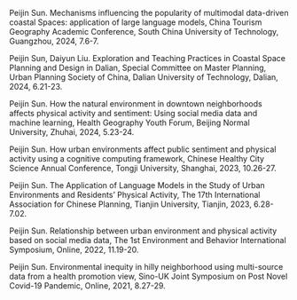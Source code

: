 Peijin Sun. Mechanisms influencing the popularity of multimodal data-driven coastal Spaces: application of large language models, China Tourism Geography Academic Conference, South China University of Technology, Guangzhou, 2024, 7.6-7.

Peijin Sun, Daiyun Liu. Exploration and Teaching Practices in Coastal Space Planning and Design in Dalian, Special Committee on Master Planning, Urban Planning Society of China, Dalian University of Technology, Dalian, 2024, 6.21-23.

Peijin Sun. How the natural environment in downtown neighborhoods affects physical activity and sentiment: Using social media data and machine learning, Health Geography Youth Forum, Beijing Normal University, Zhuhai, 2024, 5.23-24.
 
Peijin Sun. How urban environments affect public sentiment and physical activity using a cognitive computing framework, Chinese Healthy City Science Annual Conference, Tongji University, Shanghai, 2023, 10.26-27.

Peijin Sun. The Application of Language Models in the Study of Urban Environments and Residents’ Physical Activity, The 17th International Association for Chinese Planning, Tianjin University, Tianjin, 2023, 6.28-7.02.

Peijin Sun. Relationship between urban environment and physical activity based on social media data, The 1st Environment and Behavior International Symposium, Online, 2022, 11.19-20.

Peijin Sun. Environmental inequity in hilly neighborhood using multi-source data from a health promotion view, Sino-UK Joint Symposium on Post Novel Covid-19 Pandemic, Online, 2021, 8.27-29.  